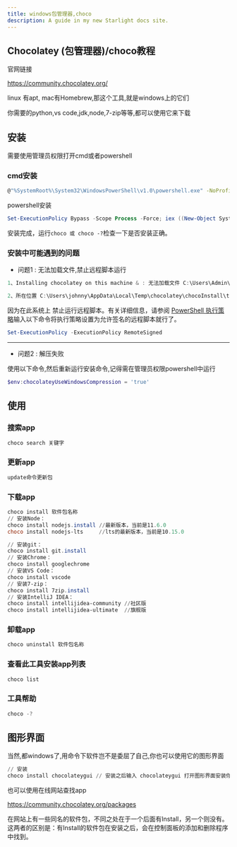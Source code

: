 ```yaml
---
title: windows包管理器,choco
description: A guide in my new Starlight docs site.
---
```



## Chocolatey (包管理器)/choco教程

官网链接

https://community.chocolatey.org/

linux 有apt, mac有Homebrew,那这个工具,就是windows上的它们

你需要的python,vs code,jdk,node,7-zip等等,都可以使用它来下载

## 安装

需要使用管理员权限打开cmd或者powershell

### cmd安装

```bash
@"%SystemRoot%\System32\WindowsPowerShell\v1.0\powershell.exe" -NoProfile -InputFormat None -ExecutionPolicy Bypass -Command "iex ((New-Object System.Net.WebClient).DownloadString('https://chocolatey.org/install.ps1'))" && SET "PATH=%PATH%;%ALLUSERSPROFILE%\chocolatey\bin"
```

powershell安装

```powershell
Set-ExecutionPolicy Bypass -Scope Process -Force; iex ((New-Object System.Net.WebClient).DownloadString('https://chocolatey.org/install.ps1'))
```

安装完成，运行`choco 或 choco -?`检查一下是否安装正确。

### 安装中可能遇到的问题

- 问题1 : 无法加载文件,禁止远程脚本运行

```powershell
1、Installing chocolatey on this machine & : 无法加载文件 C:\Users\Admin\AppData\Local\Temp\chocolatey\chocInstall\tools\chocolateyInstall.ps1，

2、所在位置 C:\Users\johnny\AppData\Local\Temp\chocolatey\chocoInstall\tools\chocolateysetup.psm1:212 字符: 5 +     throw "Installation of Chocolatey to default folder requires Admi ... +     ~~~~~~~~~~~~~~~~~~~~~~~~~~~~~~~~~~~~~~~~~~~~~~~~~~~~~~~~~~~~~~~~~ 
```

因为在此系统上 禁止运行远程脚本。有关详细信息，请参阅 [PowerShell 执行策略](https://learn.microsoft.com/zh-cn/powershell/module/microsoft.powershell.core/about/about_execution_policies?view=powershell-7.4)输入以下命令将执行策略设置为允许签名的远程脚本就行了。

```powershell
Set-ExecutionPolicy -ExecutionPolicy RemoteSigned
```

---

- 问题2 : 解压失败

使用以下命令,然后重新运行安装命令,记得需在管理员权限powershell中运行

```powershell
$env:chocolateyUseWindowsCompression = 'true'
```

## 使用

### 搜索app

```powershell
choco search 关键字
```

### 更新app

```powershell
update命令更新包
```

### 下载app

```powershell
choco install 软件包名称
// 安装Node：
choco install nodejs.install //最新版本，当前是11.6.0
choco install nodejs-lts     //lts的最新版本，当前是10.15.0

// 安装git：
choco install git.install
// 安装Chrome：
choco install googlechrome
// 安装VS Code：
choco install vscode
// 安装7-zip：
choco install 7zip.install
// 安装IntelliJ IDEA：
choco install intellijidea-community //社区版
choco install intellijidea-ultimate  //旗舰版

```

### 卸载app

```powershell
choco uninstall 软件包名称
```

### 查看此工具安装app列表

```powershell
choco list
```

### 工具帮助

```powershell
choco -?
```

## 图形界面

当然,都windows了,用命令下软件岂不是委屈了自己,你也可以使用它的图形界面

```powershell
// 安装
choco install chocolateygui // 安装之后输入 chocolateygui 打开图形界面安装你想安装的软件即可
```

也可以使用在线网站查找app

https://community.chocolatey.org/packages

在网站上有一些同名的软件包，不同之处在于一个后面有Install，另一个则没有。这两者的区别是：有Install的软件包在安装之后，会在控制面板的添加和删除程序中找到。